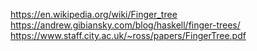 <https://en.wikipedia.org/wiki/Finger_tree>
<https://andrew.gibiansky.com/blog/haskell/finger-trees/>
<https://www.staff.city.ac.uk/~ross/papers/FingerTree.pdf>

